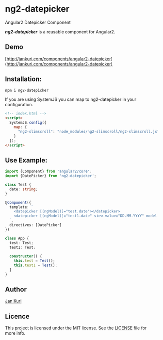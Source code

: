 # ng2-datepicker
Angular2 Datepicker Component

***ng2-datepicker*** is a reusable component for Angular2.

## Demo

[http://jankuri.com/components/angular2-datepicker](http://jankuri.com/components/angular2-datepicker)

## Installation: 

```bash
npm i ng2-datepicker
```

If you are using SystemJS you can map to ng2-datepicker in your configuration.

```html
<!-- index.html -->
<script>
  SystemJS.config({
    map: {
      "ng2-slimscroll": "node_modules/ng2-slimscroll/ng2-slimscroll.js"
    }
  });
</script>
```

## Use Example:

```ts
import {Component} from 'angular2/core';
import {DatePicker} from 'ng2-datepicker';

class Test {
  date: string;
}

@Component({
  template: `
    <datepicker [(ngModel)]="test.date"></datepicker>
    <datepicker [(ngModel)]="test1.date" view-value="DD.MM.YYYY" model-value="DD.MM.YYYY" init-date="12.5.2017"></datepicker>
  `,
  directives: [DatePicker]
})

class App {
  test: Test;
  test1: Test;
  
  constructor() {
    this.test = Test();
    this.test1 = Test();
  }
}
```

## Author

[Jan Kuri](http://www.jankuri.com)

## Licence

This project is licensed under the MIT license. See the [LICENSE](LICENSE) file for more info.

